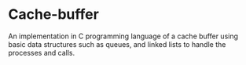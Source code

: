 # Cache-buffer
An implementation in C programming language of a cache buffer using basic data structures such as queues,  and linked lists to handle the processes and calls.
